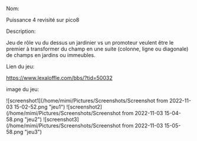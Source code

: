 Nom:

Puissance 4 revisité sur pico8

Description:

Jeu de rôle vu du dessus
un jardinier vs un promoteur veulent être le premier à transformer du champ en une suite (colonne, ligne ou diagonale) de champs en jardins ou immeubles.

Lien du jeu:

https://www.lexaloffle.com/bbs/?tid=50032

image du jeu:

![screenshot1](/home/mimi/Pictures/Screenshots/Screenshot from 2022-11-03 15-02-52.png "jeu1")
![screenshot2](/home/mimi/Pictures/Screenshots/Screenshot from 2022-11-03 15-04-58.png "jeu2")
![screenshot3](/home/mimi/Pictures/Screenshots/Screenshot from 2022-11-03 15-05-58.png "jeu3")


